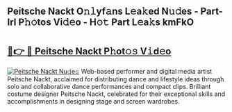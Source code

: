 ## Peitsche Nackt O𝚗𝚕yf𝚊ns L𝚎a𝚔ed N𝚞𝚍es - Part-IrI P𝚑𝚘tos Vi𝚍𝚎o - H𝚘𝚝 Part L𝚎a𝚔s kmFkO

# <h2><a href="http://kf7123.oniu.top/?m=Peitsche+Nackt">🔗👉 🔴 Peitsche Nackt P𝚑ot𝚘𝚜 V𝚒d𝚎o</a></h2>

[![Peitsche Nackt Nu𝚍e𝚜](https://i.imgur.com/0qMVB7G.gif)](http://kf7123.oniu.top/?m=Peitsche+Nackt)
Web-based performer and digital media artist Peitsche Nackt, acclaimed for distributing dance and lifestyle ideas through solo and collaborative dance performances and compact clips. Brilliant costume designer Peitsche Nackt, celebrated for their exceptional skills and accomplishments in designing stage and screen wardrobes.  
